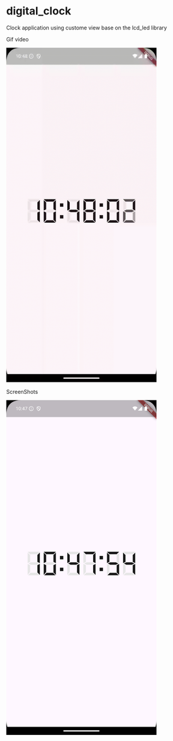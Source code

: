 # digital_clock
Clock application using custome view base on the lcd_led library

Gif video

<img src="screenShots/ScreenRecord.gif" alt="App Running" width="400">

ScreenShots

<img src="screenShots/MainScreen.png" alt="Main Screen" width="400">
